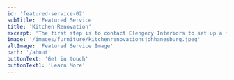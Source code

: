 ```yaml
---
id: 'featured-service-02'
subTitle: 'Featured Service'
title: 'Kitchen Renovation'
excerpt: 'The first step is to contact Elengecy Interiors to set up a meeting. Our bathroom remodelers will talk to you about the changes you want to make to your bathroom during our meeting, such as whether you need better accessibility or a more modern decoration? We will pay attention to your needs and offer a custom plan, including a price and a timeline, for the ideal Antelope bathroom remodeling services.The Antelope Bathroom Remodeling experts at our bathroom remodeling company will then start designing your new bathroom, which may include the expertise of our experienced architects and engineers. Following that, we'll obtain all of the appropriate permissions from the Building Department (don't panic, most of the officials at City Hall know us by name, which typically speeds up the procedure) and go to work.Before leaving you to enjoy your brand new, personalized bathroom.Throughout the planning phase, we encourage you to ask questions so that you fully understand what's going on. Your questions will be answered thoroughly since we recognize that renovating is a major job. The redesign of your bathroom is a critical measure you take as it adds value to your house.So do not be shocked if your visitors compliment your Antelope home's bathroom once it has been remodeled by our expert bathroom remodelers. Our competent bathroom remodelers do a comprehensive walk-through to ensure that everything surpasses your expectations once your bathroom makeover is finished. Homeowners believe a bathroom redesign is all about main components like the flooring and shower. Still, there are several additional factors to consider - specifically if you're conducting a substantial revamp. Let's take a deeper look at what is at stake, and let our bathroom remodelers do their exceptional job.'
image: '/images/furniture/kitchenrenovationsjohhanesburg.jpeg'
altImage: 'Featured Service Image'
path: '/about'
buttonText: 'Get in touch'
buttonText1: 'Learn More'
---
```

